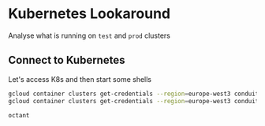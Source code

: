 # Kubernetes Lookaround
Analyse what is running on `test` and `prod` clusters

## Connect to Kubernetes
Let's access K8s and then start some shells

```bash
gcloud container clusters get-credentials --region=europe-west3 conduit-k8s-prod
gcloud container clusters get-credentials --region=europe-west3 conduit-k8s-test

octant
```